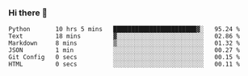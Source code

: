 ### Hi there 👋

<!--START_SECTION:waka-->

```text
Python       10 hrs 5 mins   ███████████████████████▓░   95.24 %
Text         18 mins         ▓░░░░░░░░░░░░░░░░░░░░░░░░   02.86 %
Markdown     8 mins          ▒░░░░░░░░░░░░░░░░░░░░░░░░   01.32 %
JSON         1 min           ░░░░░░░░░░░░░░░░░░░░░░░░░   00.27 %
Git Config   0 secs          ░░░░░░░░░░░░░░░░░░░░░░░░░   00.15 %
HTML         0 secs          ░░░░░░░░░░░░░░░░░░░░░░░░░   00.11 %
```

<!--END_SECTION:waka-->
